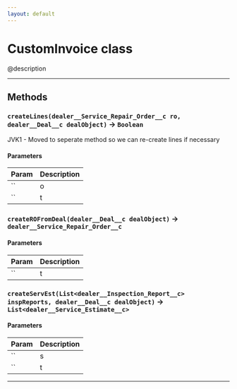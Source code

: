 ```yaml
---
layout: default
---
```

# CustomInvoice class

@description

---
## Methods
### `createLines(dealer__Service_Repair_Order__c ro, dealer__Deal__c dealObject)` → `Boolean`

JVK1 - Moved to seperate method so we can re-create lines if necessary

#### Parameters
|Param|Description|
|-----|-----------|
|`` | o |
|`` | t |

### `createROFromDeal(dealer__Deal__c dealObject)` → `dealer__Service_Repair_Order__c`
#### Parameters
|Param|Description|
|-----|-----------|
|`` | t |

### `createServEst(List<dealer__Inspection_Report__c> inspReports, dealer__Deal__c dealObject)` → `List<dealer__Service_Estimate__c>`
#### Parameters
|Param|Description|
|-----|-----------|
|`` | s |
|`` | t |

---
